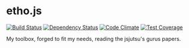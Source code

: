 etho.js
=======
[![Build Status](https://travis-ci.org/kane-thornwyrd/etho.js.svg)](https://travis-ci.org/kane-thornwyrd/etho.js) [![Dependency Status](https://gemnasium.com/kane-thornwyrd/etho.js.svg)](https://gemnasium.com/kane-thornwyrd/etho.js) [![Code Climate](https://codeclimate.com/github/kane-thornwyrd/etho.js/badges/gpa.svg)](https://codeclimate.com/github/kane-thornwyrd/etho.js) [![Test Coverage](https://codeclimate.com/github/kane-thornwyrd/etho.js/badges/coverage.svg)](https://codeclimate.com/github/kane-thornwyrd/etho.js)

My toolbox, forged to fit my needs, reading the jsjutsu's gurus papers.
